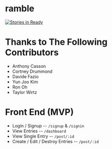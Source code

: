# ramble
[![Stories in Ready](https://badge.waffle.io/ascasson/ramble.png?label=ready&title=Ready)](http://waffle.io/ascasson/ramble)

# Thanks to The Following Contributors
* Anthony Casson
* Cortney Drummond
* Davide Fazio
* Yun Joo Kim
* Ron Oh
* Taylor Wirtz

# Front End (MVP)
* Login / Signup -- `/signup` & `/signin`
* View Entries -- `/dashboard`
* View Single Entry -- `/post/:id`
* Create / Edit / Destroy Entries -- `/post/:id`
